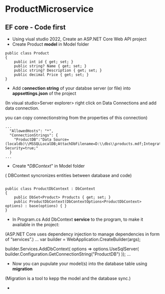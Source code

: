 # ProductMicroservice
## EF core - Code first
- Using viual studio 2022, Create an ASP.NET Core Web API project
- Create Product **model** in Model folder

```
public class Product
{
    public int id { get; set; }
    public string? Name { get; set; }
    public string? Description { get; set; }
    public decimal Price { get; set; }
}
```
- Add c**onnection string** of your databse server (or file) into  **appsettings.json** of the project

(In visual studio>Server explorer> right click on Data Connections and add data connection.

 you can copy connectionstring from the properties of this connection)
```
...
  "AllowedHosts": "*",
  "ConnectionStrings": {
    "ProductDB":"Data Source=(localdb)\\MSSQLLocalDB;AttachDbFilename=D:\\dbs\\products.mdf;Integrated Security=true;"
  }
...
```
- Create **DBContext*" in Model folder

 ( DBContext syncronizes entities between database and code)
```

public class ProductDbContext : DbContext
{
    public DbSet<Product> Products { get; set; }
    public ProductDbContext(DbContextOptions<ProductDbContext> options) : base(options) { }
}
```

- In Program.cs Add DbContext **service** to the program, to make it available in the project:

(ASP.NET Core uses dependency injection to manage dependencies  in form of “services”.)
...
var builder = WebApplication.CreateBuilder(args);

builder.Services.AddDbContext<ProductDbContext>(
  options => options.UseSqlServer(
    builder.Configuration.GetConnectionString("ProductDB")
));
...
- Now you can pupulate your model(s) into the database table using **migration**
  
(Migration is a tool to kepp the model and the database sync.)

-



